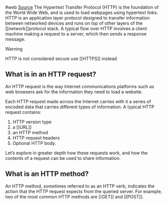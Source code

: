 #web
[Source](https://www.cloudflare.com/en-gb/learning/ddos/glossary/hypertext-transfer-protocol-http/)
The Hypertext Transfer Protocol (HTTP) is the foundation of the World Wide Web, and is used to load webpages using hypertext links. HTTP is an application layer protocol designed to transfer information between networked devices and runs on top of other layers of the [[network]]protocol stack. A typical flow over HTTP involves a client machine making a request to a server, which then sends a response message.

> [!warning]
> HTTP is not considered secure use [[HTTPS]] instead

## What is in an HTTP request?

An HTTP request is the way Internet communications platforms such as web browsers ask for the information they need to load a website.

Each HTTP request made across the Internet carries with it a series of encoded data that carries different types of information. A typical HTTP request contains:

1. HTTP version type
2. a [[URL]]
3. an HTTP method
4. HTTP request headers
5. Optional HTTP body.

Let’s explore in greater depth how these requests work, and how the contents of a request can be used to share information.

## What is an HTTP method?

An HTTP method, sometimes referred to as an HTTP verb, indicates the action that the HTTP request expects from the queried server. For example, two of the most common HTTP methods are [[GET]] and [[POST]].